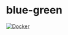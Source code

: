 # blue-green

[![Docker](https://github.com/tomowatt/blue-green/actions/workflows/docker-publish.yml/badge.svg?branch=main)](https://github.com/tomowatt/blue-green/actions/workflows/docker-publish.yml)